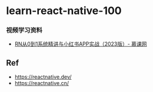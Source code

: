 # learn-react-native-100


### 视频学习资料

* [RN从0到1系统精讲与小红书APP实战（2023版）- 慕课网](./imooc-628)


## Ref

* <https://reactnative.dev/>
* <https://reactnative.cn/>